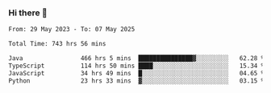 ### Hi there 👋

<!--START_SECTION:waka-->

```txt
From: 29 May 2023 - To: 07 May 2025

Total Time: 743 hrs 56 mins

Java                466 hrs 5 mins  ███████████████▓░░░░░░░░░   62.28 %
TypeScript          114 hrs 50 mins ████░░░░░░░░░░░░░░░░░░░░░   15.34 %
JavaScript          34 hrs 49 mins  █░░░░░░░░░░░░░░░░░░░░░░░░   04.65 %
Python              23 hrs 33 mins  ▓░░░░░░░░░░░░░░░░░░░░░░░░   03.15 %
```

<!--END_SECTION:waka-->
<!--
**the-beef-calculator/the-beef-calculator** is a ✨ _special_ ✨ repository because its `README.md` (this file) appears on your GitHub profile.

Here are some ideas to get you started:

- 🔭 I’m currently working on ...
- 🌱 I’m currently learning ...
- 👯 I’m looking to collaborate on ...
- 🤔 I’m looking for help with ...
- 💬 Ask me about ...
- 📫 How to reach me: ...
- 😄 Pronouns: ...
- ⚡ Fun fact: ...
-->
